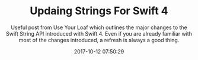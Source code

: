 ---
title: "Updaing Strings For Swift 4"
subtitle: "Useful post from Use Your Loaf which outlines the major changes to the Swift String API introduced with Swift 4. Even if you are already familiar with most of the changes introduced, a refresh is always a good thing."
tags: ["swift-4","string"]
link: "https://useyourloaf.com/blog/updating-strings-for-swift-4/"
date: "2017-10-12 07:50:29"
---